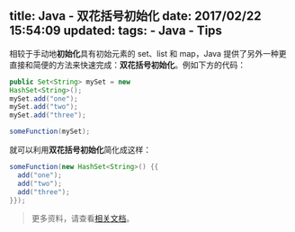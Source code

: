 title: Java - 双花括号初始化
date: 2017/02/22 15:54:09
updated: 
tags:
    - Java
    - Tips
---

相较于手动地**初始化**具有初始元素的 set、list 和 map，Java 提供了另外一种更直接和简便的方法来快速完成：**双花括号初始化**。例如下方的代码：

```java
public Set<String> mySet = new 
HashSet<String>();
mySet.add("one");
mySet.add("two");
mySet.add("three");

someFunction(mySet);
```

就可以利用**双花括号初始化**简化成这样：

```java
someFunction(new HashSet<String>() {{
  add("one");
  add("two");
  add("three");
}});
```

> 更多资料，请查看[相关文档](http://wiki.c2.com/?DoubleBraceInitialization)。